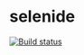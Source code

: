 # selenide
[![Build status](https://ci.appveyor.com/api/projects/status/uqtrq3jj05bmg1kh?svg=true)](https://ci.appveyor.com/project/bragin45/selenide)
